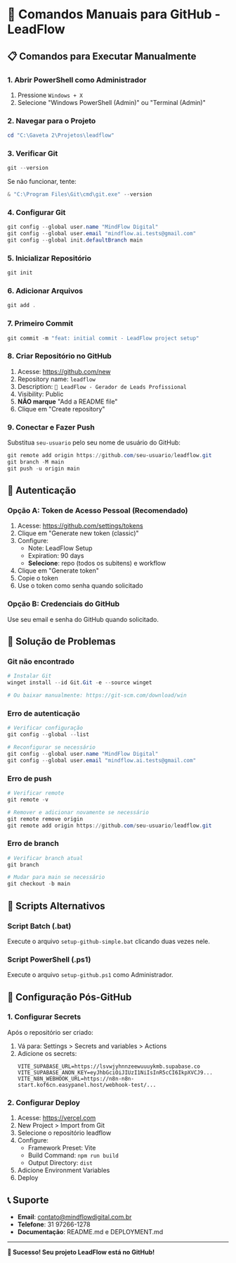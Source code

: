 # 🔧 Comandos Manuais para GitHub - LeadFlow

## 📋 Comandos para Executar Manualmente

### **1. Abrir PowerShell como Administrador**

1. Pressione `Windows + X`
2. Selecione "Windows PowerShell (Admin)" ou "Terminal (Admin)"

### **2. Navegar para o Projeto**

```powershell
cd "C:\Gaveta 2\Projetos\leadflow"
```

### **3. Verificar Git**

```powershell
git --version
```

Se não funcionar, tente:
```powershell
& "C:\Program Files\Git\cmd\git.exe" --version
```

### **4. Configurar Git**

```powershell
git config --global user.name "MindFlow Digital"
git config --global user.email "mindflow.ai.tests@gmail.com"
git config --global init.defaultBranch main
```

### **5. Inicializar Repositório**

```powershell
git init
```

### **6. Adicionar Arquivos**

```powershell
git add .
```

### **7. Primeiro Commit**

```powershell
git commit -m "feat: initial commit - LeadFlow project setup"
```

### **8. Criar Repositório no GitHub**

1. Acesse: https://github.com/new
2. Repository name: `leadflow`
3. Description: `🚀 LeadFlow - Gerador de Leads Profissional`
4. Visibility: Public
5. **NÃO marque** "Add a README file"
6. Clique em "Create repository"

### **9. Conectar e Fazer Push**

Substitua `seu-usuario` pelo seu nome de usuário do GitHub:

```powershell
git remote add origin https://github.com/seu-usuario/leadflow.git
git branch -M main
git push -u origin main
```

## 🔑 Autenticação

### **Opção A: Token de Acesso Pessoal (Recomendado)**

1. Acesse: https://github.com/settings/tokens
2. Clique em "Generate new token (classic)"
3. Configure:
   - Note: LeadFlow Setup
   - Expiration: 90 days
   - **Selecione**: repo (todos os subitens) e workflow
4. Clique em "Generate token"
5. Copie o token
6. Use o token como senha quando solicitado

### **Opção B: Credenciais do GitHub**

Use seu email e senha do GitHub quando solicitado.

## 🚨 Solução de Problemas

### **Git não encontrado**
```powershell
# Instalar Git
winget install --id Git.Git -e --source winget

# Ou baixar manualmente: https://git-scm.com/download/win
```

### **Erro de autenticação**
```powershell
# Verificar configuração
git config --global --list

# Reconfigurar se necessário
git config --global user.name "MindFlow Digital"
git config --global user.email "mindflow.ai.tests@gmail.com"
```

### **Erro de push**
```powershell
# Verificar remote
git remote -v

# Remover e adicionar novamente se necessário
git remote remove origin
git remote add origin https://github.com/seu-usuario/leadflow.git
```

### **Erro de branch**
```powershell
# Verificar branch atual
git branch

# Mudar para main se necessário
git checkout -b main
```

## 📝 Scripts Alternativos

### **Script Batch (.bat)**
Execute o arquivo `setup-github-simple.bat` clicando duas vezes nele.

### **Script PowerShell (.ps1)**
Execute o arquivo `setup-github.ps1` como Administrador.

## 🔧 Configuração Pós-GitHub

### **1. Configurar Secrets**

Após o repositório ser criado:

1. Vá para: Settings > Secrets and variables > Actions
2. Adicione os secrets:
   ```
   VITE_SUPABASE_URL=https://lsvwjyhnnzeewuuuykmb.supabase.co
   VITE_SUPABASE_ANON_KEY=eyJhbGciOiJIUzI1NiIsInR5cCI6IkpXVCJ9...
   VITE_N8N_WEBHOOK_URL=https://n8n-n8n-start.kof6cn.easypanel.host/webhook-test/...
   ```

### **2. Configurar Deploy**

1. Acesse: https://vercel.com
2. New Project > Import from Git
3. Selecione o repositório leadflow
4. Configure:
   - Framework Preset: Vite
   - Build Command: `npm run build`
   - Output Directory: `dist`
5. Adicione Environment Variables
6. Deploy

## 📞 Suporte

- **Email**: contato@mindflowdigital.com.br
- **Telefone**: 31 97266-1278
- **Documentação**: README.md e DEPLOYMENT.md

---

**🚀 Sucesso! Seu projeto LeadFlow está no GitHub!** 